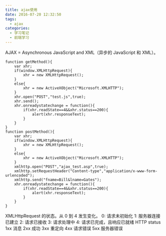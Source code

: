 ```yaml
---
title: ajax使用
date: 2016-07-20 12:32:50
tags: 
  - ajax
categories:
  - 学习笔记
  - 前端学习
---
```

AJAX = Asynchronous JavaScript and XML（异步的 JavaScript 和 XML）。
<!-- more -->

	function getMethod(){
		var xhr;
		if(window.XMLHttpRequest){
			xhr = new XMLHttpRequest();
		}
		else{
			xhr = new ActiveXObject("Microsoft.XMLHTTP");
		}
		xhr.open("POST","test.js",true);
		xhr.send();
        xhr.onreadystatechange = function(){
        	if(xhr.readState==4&&xhr.status==200){
        		alert(xhr.responseText);
        	}
        }
	}
	function postMethod(){
		var xhr;
		if(window.XMLHttpRequest){
			xhr = new XMLHttpRequest();
		}
		else{
			xhr = new ActiveXObject("Microsoft.XMLHTTP");
		}
		xmlhttp.open("POST","ajax_test.asp",true);
		xmlhttp.setRequestHeader("Content-type","application/x-www-form-urlencoded");
		xmlhttp.send("fname=Bill&lname=Gates");
        xhr.onreadystatechange = function(){
        	if(xhr.readState==4&&xhr.status==200){
        		alert(xhr.responseText);
        	}
        }
	}

XMLHttpRequest 的状态。从 0 到 4 发生变化。
0: 请求未初始化
1: 服务器连接已建立
2: 请求已接收
3: 请求处理中
4: 请求已完成，且响应已就绪
HTTP status
1xx 消息
2xx 成功
3xx 重定向
4xx 请求错误
5xx 服务器错误